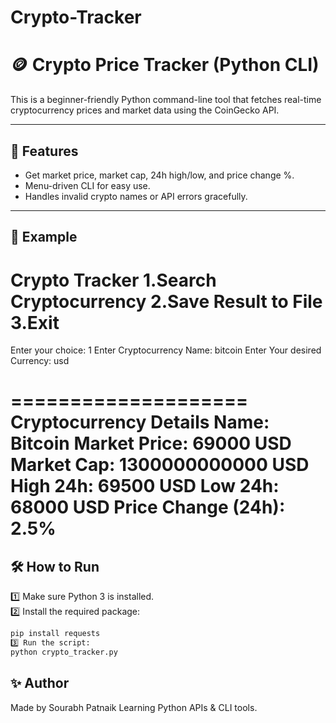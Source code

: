 # Crypto-Tracker

# 🪙 Crypto Price Tracker (Python CLI)

This is a beginner-friendly Python command-line tool that fetches real-time cryptocurrency prices and market data using the CoinGecko API.

---

## 🚀 Features

- Get market price, market cap, 24h high/low, and price change %.
- Menu-driven CLI for easy use.
- Handles invalid crypto names or API errors gracefully.

---

## 📌 Example

Crypto Tracker
1.Search Cryptocurrency
2.Save Result to File
3.Exit
====================
Enter your choice: 1
Enter Cryptocurrency Name: bitcoin
Enter Your desired Currency: usd

====================
Cryptocurrency Details
Name: Bitcoin
Market Price: 69000 USD
Market Cap: 1300000000000 USD
High 24h: 69500 USD
Low 24h: 68000 USD
Price Change (24h): 2.5%
====================

## 🛠 How to Run

1️⃣ Make sure Python 3 is installed.  
2️⃣ Install the required package:
```bash
pip install requests
3️⃣ Run the script:
python crypto_tracker.py
```

## ✨ Author
Made by Sourabh Patnaik
Learning Python APIs & CLI tools.